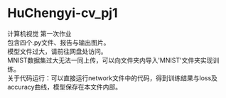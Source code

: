 # HuChengyi-cv_pj1 
计算机视觉 第一次作业 \
包含四个.py文件、报告与输出图片。\
模型文件过大，请前往网盘处访问。 \
MNIST数据集过大无法一同上传，可以向文件夹内导入'MNIST'文件夹实现训练。\
关于代码运行：可以直接运行network文件中的代码，得到训练结果与loss及accuracy曲线，模型保存在本文件内部。
